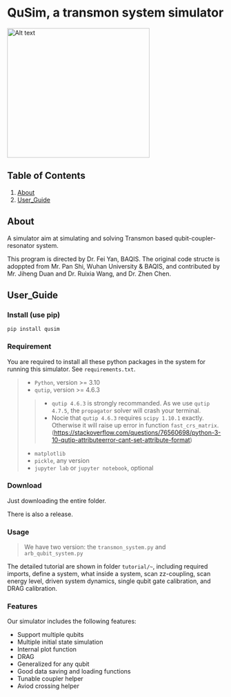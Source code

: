 # QuSim, a transmon system simulator

<img src="https://github.com/RunawayFancy/QuSim/blob/main/QuSim_logo.png" alt="Alt text" width="330" height="300">

## Table of Contents

1. [About](#about)
2. [User_Guide](#user_guide)

## About <a name="about"></a>

A simulator aim at simulating and solving Transmon based qubit-coupler-resonator system.

This program is directed by Dr. Fei Yan, BAQIS. The original code structe is adoppted from Mr. Pan Shi, Wuhan University & BAQIS, and contributed by Mr. Jiheng Duan and Dr. Ruixia Wang, and Dr. Zhen Chen.

## User_Guide <a name = "user_guide"></a>

### Install (use pip)

```
pip install qusim
```

### Requirement

You are required to install all these python packages in the system for running this simulator. See `requirements.txt`.
>* `Python`, version >= 3.10
>* `qutip`, version >= 4.6.3
>>* `qutip 4.6.3` is strongly recommanded. As we use `qutip 4.7.5`, the `propagator` solver will crash your terminal.
>>* Nocie that `qutip 4.6.3` requires `scipy 1.10.1` exactly. Otherwise it will raise up error in function `fast_crs_matrix`. (https://stackoverflow.com/questions/76560698/python-3-10-qutip-attributeerror-cant-set-attribute-format)
>* `matplotlib`
>* `pickle`, any version
>* `jupyter lab` or `jupyter notebook`, optional

### Download

Just downloading the entire folder. 

There is also a release.

### Usage
> We have two version: the `transmon_system.py` and `arb_qubit_system.py`

The detailed tutorial are shown in folder `tutorial/~`, including required imports, define a system, what inside a system, scan zz-coupling, scan energy level, driven system dynamics, single qubit gate calibration, and DRAG calibration.

### Features

Our simulator includes the following features:

* Support multiple qubits
* Multiple initial state simulation
* Internal plot function
* DRAG
* Generalized for any qubit
* Good data saving and loading functions
* Tunable coupler helper
* Aviod crossing helper
